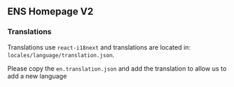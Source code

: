 ## ENS Homepage V2

### Translations

Translations use `react-i18next` and translations are located in: `locales/language/translation.json`.

Please copy the `en.translation.json` and add the translation to allow us to add a new language


